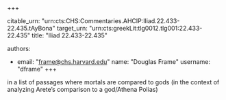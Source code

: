 +++


citable_urn: "urn:cts:CHS:Commentaries.AHCIP:Iliad.22.433-22.435.tAyBona"
target_urn: "urn:cts:greekLit:tlg0012.tlg001:22.433-22.435"
title: "Iliad 22.433-22.435"

authors:
- email: "frame@chs.harvard.edu"
  name: "Douglas Frame"
  username: "dframe"
+++

<p>in a list of passages where mortals are compared to gods (in the context of analyzing Arete’s comparison to a god/Athena Polias)</p>